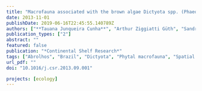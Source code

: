 ```yaml
---
title: "Macrofauna associated with the brown algae Dictyota spp. (Phaeophyceae, Dictyotaceae) in the Sebastião Gomes Reef and Abrolhos Archipelago, Bahia, Brazil"
date: 2013-11-01
publishDate: 2019-06-16T22:45:55.140789Z
authors: ["**Tauana Junqueira Cunha**", "Arthur Ziggiatti Güth", "Sandra Bromberg", "Paulo Yukio Gomes Sumida"]
publication_types: ["2"]
abstract: ""
featured: false
publication: "*Continental Shelf Research*"
tags: ["Abrolhos", "Brazil", "Dictyota", "Phytal macrofauna", "Spatial distribution", "Temporal distribution"]
url_pdf: ""
doi: "10.1016/j.csr.2013.09.001"

projects: [ecology]
---
```


